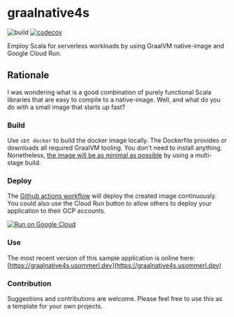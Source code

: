 # graalnative4s

![build](https://github.com/usommerl/graalnative4s/workflows/CI%2FCD/badge.svg)
[![codecov](https://codecov.io/gh/usommerl/graalnative4s/branch/develop/graph/badge.svg?token=P2HZ3XP9B2)](https://codecov.io/gh/usommerl/graalnative4s)

Employ Scala for serverless workloads by using GraalVM native-image and Google Cloud Run.

## Rationale
I was wondering what is a good combination of purely functional Scala libraries that are easy to compile to a native-image. Well, and what do you do with a small image that starts up fast?

### Build
Use `sbt docker` to build the docker image locally. The Dockerfile provides or downloads all required GraalVM tooling. You don't need to install anything. Nonetheless, [the image will be as minimal as possible](https://github.com/users/usommerl/packages/container/package/graalnative4s) by using a multi-stage build.

### Deploy
The [Github actions workflow](.github/workflows/ci_cd.yaml) will deploy the created image continuously. You could also use the Cloud Run button to allow others to deploy your application to their GCP accounts.

[![Run on Google Cloud](https://deploy.cloud.run/button.svg)](https://deploy.cloud.run)

### Use
The most recent version of this sample application is online here: [https://graalnative4s.usommerl.dev](https://graalnative4s.usommerl.dev)

### Contribution
Suggestions and contributions are welcome. Please feel free to use this as a template for your own projects.



